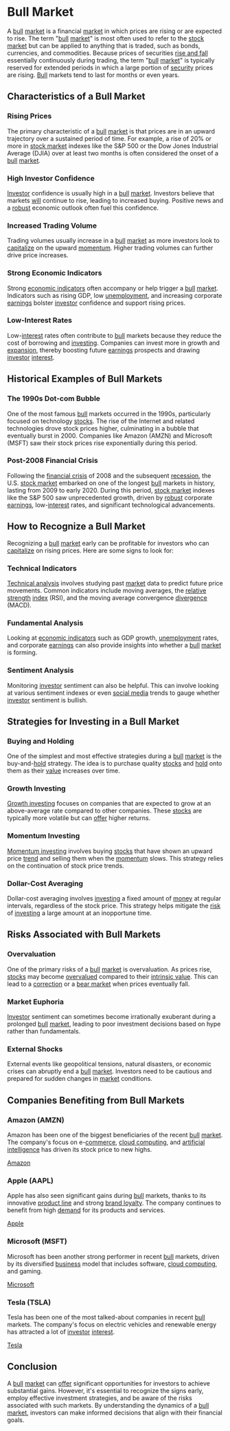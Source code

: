 # Bull Market

A [bull](../b/bull.md) [market](../m/market.md) is a financial [market](../m/market.md) in which prices are rising or are expected to rise. The term "[bull](../b/bull.md) [market](../m/market.md)" is most often used to refer to the [stock market](../s/stock_market.md) but can be applied to anything that is traded, such as bonds, currencies, and commodities. Because prices of securities [rise and fall](../r/rise_fall.md) essentially continuously during trading, the term "[bull](../b/bull.md) [market](../m/market.md)" is typically reserved for extended periods in which a large portion of [security](../s/security.md) prices are rising. [Bull](../b/bull.md) markets tend to last for months or even years.

## Characteristics of a Bull Market

### Rising Prices

The primary characteristic of a [bull](../b/bull.md) [market](../m/market.md) is that prices are in an upward trajectory over a sustained period of time. For example, a rise of 20% or more in [stock market](../s/stock_market.md) indexes like the S&P 500 or the Dow Jones Industrial Average (DJIA) over at least two months is often considered the onset of a [bull](../b/bull.md) [market](../m/market.md).

### High Investor Confidence

[Investor](../i/investor.md) confidence is usually high in a [bull](../b/bull.md) [market](../m/market.md). Investors believe that markets [will](../w/will.md) continue to rise, leading to increased buying. Positive news and a [robust](../r/robust.md) economic outlook often fuel this confidence.

### Increased Trading Volume

Trading volumes usually increase in a [bull](../b/bull.md) [market](../m/market.md) as more investors look to [capitalize](../c/capitalize.md) on the upward [momentum](../m/momentum.md). Higher trading volumes can further drive price increases.

### Strong Economic Indicators

Strong [economic indicators](../e/economic_indicators.md) often accompany or help trigger a [bull](../b/bull.md) [market](../m/market.md). Indicators such as rising GDP, low [unemployment](../u/unemployment.md), and increasing corporate [earnings](../e/earnings.md) bolster [investor](../i/investor.md) confidence and support rising prices.

### Low-Interest Rates

Low-[interest](../i/interest.md) rates often contribute to [bull](../b/bull.md) markets because they reduce the cost of borrowing and [investing](../i/investing.md). Companies can invest more in growth and [expansion](../e/expansion.md), thereby boosting future [earnings](../e/earnings.md) prospects and drawing [investor](../i/investor.md) [interest](../i/interest.md).

## Historical Examples of Bull Markets

### The 1990s Dot-com Bubble

One of the most famous [bull](../b/bull.md) markets occurred in the 1990s, particularly focused on technology [stocks](../s/stock.md). The rise of the Internet and related technologies drove stock prices higher, culminating in a bubble that eventually burst in 2000. Companies like Amazon (AMZN) and Microsoft (MSFT) saw their stock prices rise exponentially during this period.

### Post-2008 Financial Crisis

Following the [financial crisis](../f/financial_crisis.md) of 2008 and the subsequent [recession](../r/recession.md), the U.S. [stock market](../s/stock_market.md) embarked on one of the longest [bull](../b/bull.md) markets in history, lasting from 2009 to early 2020. During this period, [stock market](../s/stock_market.md) indexes like the S&P 500 saw unprecedented growth, driven by [robust](../r/robust.md) corporate [earnings](../e/earnings.md), low-[interest](../i/interest.md) rates, and significant technological advancements.

## How to Recognize a Bull Market

Recognizing a [bull](../b/bull.md) [market](../m/market.md) early can be profitable for investors who can [capitalize](../c/capitalize.md) on rising prices. Here are some signs to look for:

### Technical Indicators

[Technical analysis](../t/technical_analysis.md) involves studying past [market](../m/market.md) data to predict future price movements. Common indicators include moving averages, the [relative strength](../r/relative_strength.md) [index](../i/index_instrument.md) (RSI), and the moving average convergence [divergence](../d/divergence.md) (MACD).

### Fundamental Analysis

Looking at [economic indicators](../e/economic_indicators.md) such as GDP growth, [unemployment](../u/unemployment.md) rates, and corporate [earnings](../e/earnings.md) can also provide insights into whether a [bull](../b/bull.md) [market](../m/market.md) is forming.

### Sentiment Analysis

Monitoring [investor](../i/investor.md) sentiment can also be helpful. This can involve looking at various sentiment indexes or even [social media](../s/social_media.md) trends to gauge whether [investor](../i/investor.md) sentiment is bullish.

## Strategies for Investing in a Bull Market

### Buying and Holding

One of the simplest and most effective strategies during a [bull](../b/bull.md) [market](../m/market.md) is the buy-and-[hold](../h/hold.md) strategy. The idea is to purchase quality [stocks](../s/stock.md) and [hold](../h/hold.md) onto them as their [value](../v/value.md) increases over time.

### Growth Investing

[Growth investing](../g/growth_investing.md) focuses on companies that are expected to grow at an above-average rate compared to other companies. These [stocks](../s/stock.md) are typically more volatile but can [offer](../o/offer.md) higher returns.

### Momentum Investing

[Momentum investing](../m/momentum_investing.md) involves buying [stocks](../s/stock.md) that have shown an upward price [trend](../t/trend.md) and selling them when the [momentum](../m/momentum.md) slows. This strategy relies on the continuation of stock price trends.

### Dollar-Cost Averaging

Dollar-cost averaging involves [investing](../i/investing.md) a fixed amount of [money](../m/money.md) at regular intervals, regardless of the stock price. This strategy helps mitigate the [risk](../r/risk.md) of [investing](../i/investing.md) a large amount at an inopportune time.

## Risks Associated with Bull Markets

### Overvaluation

One of the primary risks of a [bull](../b/bull.md) [market](../m/market.md) is overvaluation. As prices rise, [stocks](../s/stock.md) may become [overvalued](../o/overvalued.md) compared to their [intrinsic value](../i/intrinsic_value.md). This can lead to a [correction](../c/correction.md) or a [bear market](../b/bear_market.md) when prices eventually fall.

### Market Euphoria

[Investor](../i/investor.md) sentiment can sometimes become irrationally exuberant during a prolonged [bull](../b/bull.md) [market](../m/market.md), leading to poor investment decisions based on hype rather than fundamentals.

### External Shocks

External events like geopolitical tensions, natural disasters, or economic crises can abruptly end a [bull](../b/bull.md) [market](../m/market.md). Investors need to be cautious and prepared for sudden changes in [market](../m/market.md) conditions.

## Companies Benefiting from Bull Markets

### Amazon (AMZN)

Amazon has been one of the biggest beneficiaries of the recent [bull](../b/bull.md) [market](../m/market.md). The company's focus on e-[commerce](../c/commerce.md), [cloud computing](../c/cloud_computing_in_trading.md), and [artificial intelligence](../a/artificial_intelligence_in_trading.md) has driven its stock price to new highs.

[Amazon](https://www.amazon.com)

### Apple (AAPL)

Apple has also seen significant gains during [bull](../b/bull.md) markets, thanks to its innovative [product line](../p/product_line.md) and strong [brand loyalty](../b/brand_loyalty.md). The company continues to benefit from high [demand](../d/demand.md) for its products and services.

[Apple](https://www.apple.com)

### Microsoft (MSFT)

Microsoft has been another strong performer in recent [bull](../b/bull.md) markets, driven by its diversified [business](../b/business.md) model that includes software, [cloud computing](../c/cloud_computing_in_trading.md), and gaming.

[Microsoft](https://www.microsoft.com)

### Tesla (TSLA)

Tesla has been one of the most talked-about companies in recent [bull](../b/bull.md) markets. The company's focus on electric vehicles and renewable energy has attracted a lot of [investor](../i/investor.md) [interest](../i/interest.md).

[Tesla](https://www.tesla.com)

## Conclusion

A [bull](../b/bull.md) [market](../m/market.md) can [offer](../o/offer.md) significant opportunities for investors to achieve substantial gains. However, it's essential to recognize the signs early, employ effective investment strategies, and be aware of the risks associated with such markets. By understanding the dynamics of a [bull](../b/bull.md) [market](../m/market.md), investors can make informed decisions that align with their financial goals.
